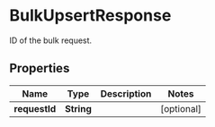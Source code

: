 

# BulkUpsertResponse

ID of the bulk request.

## Properties

Name | Type | Description | Notes
------------ | ------------- | ------------- | -------------
**requestId** | **String** |  |  [optional]



